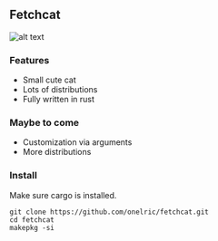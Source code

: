 ## Fetchcat

![alt text](https://github.com/onelric/fetchcat/blob/main/img/screenshot.png?raw=true)

### Features
* Small cute cat
* Lots of distributions
* Fully written in rust

### Maybe to come
* Customization via arguments
* More distributions

### Install
Make sure cargo is installed.
```
git clone https://github.com/onelric/fetchcat.git
cd fetchcat
makepkg -si
```
